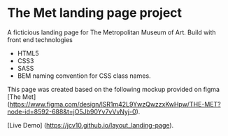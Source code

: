 # The Met landing page project

A ficticious landing page for The Metropolitan Museum of Art. Build with front end technologies
* HTML5
* CSS3
* SASS
* BEM naming convention for CSS class names.

This page was created based on the following mockup provided on figma [The Met] (https://www.figma.com/design/lSR1m42L9YwzQwzzxKwHpw/THE-MET?node-id=8592-688&t=jO5Jb90Yv7vVvNyj-0).

[Live Demo] (https://jcv10.github.io/layout_landing-page).
